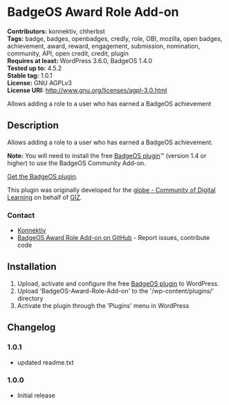 
# BadgeOS Award Role Add-on 
**Contributors:** konnektiv, chherbst  
**Tags:** badge, badges, openbadges, credly, role, OBI, mozilla, open badges, achievement, award, reward, engagement, submission, nomination, community, API, open credit, credit, plugin  
**Requires at least:** WordPress 3.6.0, BadgeOS 1.4.0  
**Tested up to:** 4.5.2  
**Stable tag:** 1.0.1  
**License:** GNU AGPLv3  
**License URI:** http://www.gnu.org/licenses/agpl-3.0.html  

Allows adding a role to a user who has earned a BadgeOS achievement


## Description 

Allows adding a role to a user who has earned a BadgeOS achievement.

**Note:** You will need to install the free [BadgeOS plugin](http://wordpress.org/extend/plugins/badgeos/ "BadgeOS")&trade; (version 1.4 or higher) to use the BadgeOS Community Add-on.

[Get the BadgeOS plugin](http://wordpress.org/extend/plugins/badgeos/ "BadgeOS").

This plugin was originally developed for the [globe - Community of Digital Learning](https://quality4digitallearning.org/) on behalf of [GIZ](https://www.giz.de/).


### Contact 

* [Konnektiv](http://konnektiv.de/)
* [BadgeOS Award Role Add-on on GitHub](https://github.com/konnektiv/BadgeOS-Award-Role-Add-on) - Report issues, contribute code



## Installation 

1. Upload, activate and configure the free [BadgeOS plugin](http://wordpress.org/extend/plugins/badgeos/ "BadgeOS") to WordPress.
2. Upload 'BadgeOS-Award-Role-Add-on' to the '/wp-content/plugins/' directory
3. Activate the plugin through the 'Plugins' menu in WordPress


## Changelog 


### 1.0.1 
* updated readme.txt


### 1.0.0 
* Initial release
